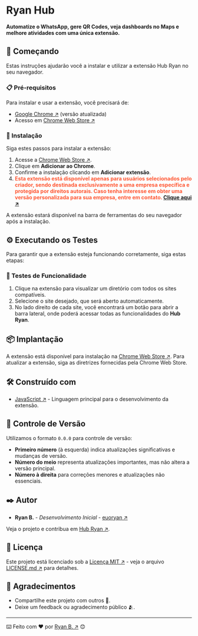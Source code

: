 # Ryan Hub

**Automatize o WhatsApp, gere QR Codes, veja dashboards no Maps e melhore atividades com uma única extensão.**

## 🚀 Começando

Estas instruções ajudarão você a instalar e utilizar a extensão Hub Ryan no seu navegador.

### 📋 Pré-requisitos

Para instalar e usar a extensão, você precisará de:

- [Google Chrome ↗](https://www.google.com/chrome/) (versão atualizada)
- Acesso em [Chrome Web Store ↗](https://chromewebstore.google.com/detail/hub-ryan/dcphipjalnkcebdahhldmlplphemoemb?authuser=0&hl=pt-BR)

### 🔧 Instalação

Siga estes passos para instalar a extensão:

1. Acesse a [Chrome Web Store ↗](https://chromewebstore.google.com/detail/hub-ryan/dcphipjalnkcebdahhldmlplphemoemb?authuser=0&hl=pt-BR).
2. Clique em **Adicionar ao Chrome**.
3. Confirme a instalação clicando em **Adicionar extensão**.
4. <span style="color: #FF5733;"><strong>Esta extensão está disponível apenas para usuários selecionados pelo criador, sendo destinada exclusivamente a uma empresa específica e protegida por direitos autorais. Caso tenha interesse em obter uma versão personalizada para sua empresa, entre em contato. <a href="https://www.instagram.com/euoryan/" target="_blank">Clique aqui ↗</a></strong></span>

A extensão estará disponível na barra de ferramentas do seu navegador após a instalação.

## ⚙️ Executando os Testes

Para garantir que a extensão esteja funcionando corretamente, siga estas etapas:

### 🔩 Testes de Funcionalidade

1. Clique na extensão para visualizar um diretório com todos os sites compatíveis.
2. Selecione o site desejado, que será aberto automaticamente.
3. No lado direito de cada site, você encontrará um botão para abrir a barra lateral, onde poderá acessar todas as funcionalidades do **Hub Ryan**.

## 📦 Implantação

A extensão está disponível para instalação na [Chrome Web Store ↗](https://chromewebstore.google.com/detail/hub-ryan/dcphipjalnkcebdahhldmlplphemoemb?authuser=0&hl=pt-BR). Para atualizar a extensão, siga as diretrizes fornecidas pela Chrome Web Store.

## 🛠️ Construído com

* [JavaScript ↗](https://developer.mozilla.org/pt-BR/docs/Web/JavaScript) - Linguagem principal para o desenvolvimento da extensão.

## 📌 Controle de Versão

Utilizamos o formato `0.0.0` para controle de versão:

- **Primeiro número** (à esquerda) indica atualizações significativas e mudanças de versão.
- **Número do meio** representa atualizações importantes, mas não altera a versão principal.
- **Número à direita** para correções menores e atualizações não essenciais.

## ✒️ Autor

* **Ryan B.** - *Desenvolvimento Inicial* - [euoryan ↗](https://github.com/euoryan)

Veja o projeto e contribua em [Hub Ryan ↗](https://github.com/euoryan/hubryan).

## 📄 Licença

Este projeto está licenciado sob a [Licença MIT ↗](https://opensource.org/licenses/MIT) - veja o arquivo [LICENSE.md ↗](https://github.com/euoryan/hubryan/blob/main/LICENSE) para detalhes.

## 🎁 Agradecimentos

* Compartilhe este projeto com outros 📢.
* Deixe um feedback ou agradecimento público 🫂.

---
⌨️ Feito com ❤️ por [Ryan B. ↗](https://github.com/euoryan) 😊

